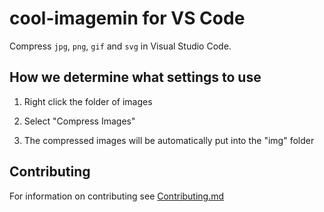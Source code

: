 # cool-imagemin for VS Code

Compress `jpg`, `png`, `gif` and `svg` in Visual Studio Code.

## How we determine what settings to use

1. Right click the folder of images 

2. Select "Compress Images"

3. The compressed images will be automatically put into the "img" folder


## Contributing

For information on contributing see [Contributing.md](https://github.com/coolivan/cool-imagemin)
